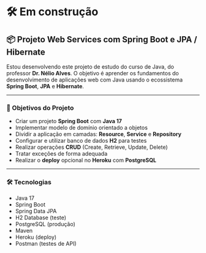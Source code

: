 # 🛠️ Em construção

## 📦 Projeto Web Services com Spring Boot e JPA / Hibernate

Estou desenvolvendo este projeto de estudo do curso de Java, do professor **Dr. Nélio Alves**. O objetivo é aprender os fundamentos do desenvolvimento de aplicações web com Java usando o ecossistema **Spring Boot**, **JPA** e **Hibernate**.

---

### 🎯 Objetivos do Projeto

- Criar um projeto **Spring Boot** com **Java 17**
- Implementar modelo de domínio orientado a objetos
- Dividir a aplicação em camadas: **Resource**, **Service** e **Repository**
- Configurar e utilizar banco de dados **H2** para testes
- Realizar operações **CRUD** (Create, Retrieve, Update, Delete)
- Tratar exceções de forma adequada
- Realizar o **deploy** opcional no **Heroku** com **PostgreSQL**

---

### 🛠️ Tecnologias

- Java 17
- Spring Boot
- Spring Data JPA
- H2 Database (teste)
- PostgreSQL (produção)
- Maven
- Heroku (deploy)
- Postman (testes de API)
